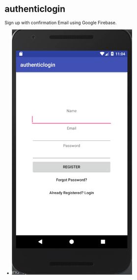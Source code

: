 # authenticlogin
Sign up with confirmation Email using Google Firebase.
- ![Register](https://github.com/MittalS211/authenticlogin/blob/master/Register.PNG)
